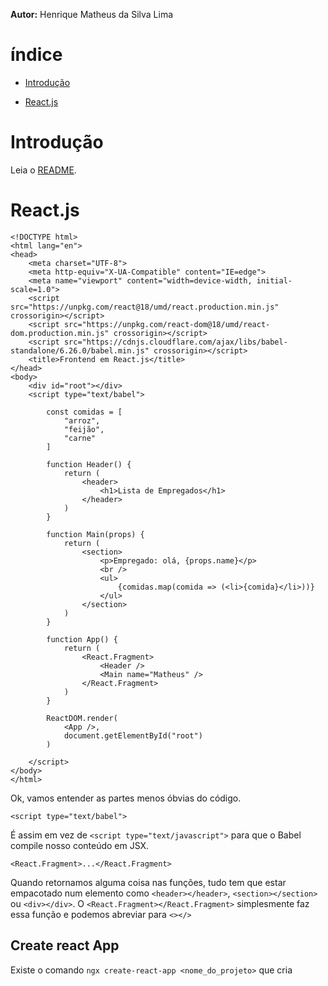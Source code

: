**Autor:** Henrique Matheus da Silva Lima

# índice

* [Introdução](#intro)

* [React.js](#reactjs)

# Introdução<span id="intro"></span>

Leia o [README](README.md).

# React.js<span id="reactjs"></span>

    <!DOCTYPE html>
    <html lang="en">
    <head>
        <meta charset="UTF-8">
        <meta http-equiv="X-UA-Compatible" content="IE=edge">
        <meta name="viewport" content="width=device-width, initial-scale=1.0">
        <script src="https://unpkg.com/react@18/umd/react.production.min.js" crossorigin></script>
        <script src="https://unpkg.com/react-dom@18/umd/react-dom.production.min.js" crossorigin></script>
        <script src="https://cdnjs.cloudflare.com/ajax/libs/babel-standalone/6.26.0/babel.min.js" crossorigin></script>
        <title>Frontend em React.js</title>
    </head>
    <body>
        <div id="root"></div>
        <script type="text/babel">
    
            const comidas = [
                "arroz",
                "feijão",
                "carne"
            ]
    
            function Header() {
                return (
                    <header>
                        <h1>Lista de Empregados</h1>
                    </header>
                )
            }
    
            function Main(props) {
                return (
                    <section>
                        <p>Empregado: olá, {props.name}</p>
                        <br />
                        <ul>
                            {comidas.map(comida => (<li>{comida}</li>))}
                        </ul>
                    </section>
                )
            }
    
            function App() {
                return (
                    <React.Fragment>
                        <Header />
                        <Main name="Matheus" />
                    </React.Fragment>
                )
            }
    
            ReactDOM.render(
                <App />,
                document.getElementById("root")
            )
    
        </script>
    </body>
    </html>

Ok, vamos entender as partes menos óbvias do código.

    <script type="text/babel">

É assim em vez de `<script type="text/javascript">` para que o Babel compile nosso conteúdo em JSX.

    <React.Fragment>...</React.Fragment>

Quando retornamos alguma coisa nas funções, tudo tem que estar empacotado num elemento como `<header></header>`, `<section></section>` ou `<div></div>`. O `<React.Fragment></React.Fragment>` simplesmente faz essa função e podemos abreviar para `<></>`

## Create react App

Existe o comando `ngx create-react-app <nome_do_projeto>` que cria 
